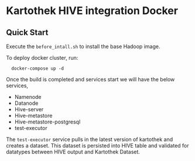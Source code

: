 # Kartothek HIVE integration Docker

## Quick Start

Execute the `before_intall.sh` to install the base Hadoop image.

To deploy docker cluster, run:
```
  docker-compose up -d
```

Once the build is completed and services start we will have the below services,

* Namenode
* Datanode
* Hive-server
* Hive-metastore
* Hive-metastore-postgresql
* test-executor

The `test-executor` service pulls in the latest version of kartothek and creates a dataset. 
This dataset is persisted into HIVE table and validated for datatypes between HIVE output and Kartothek Dataset.

